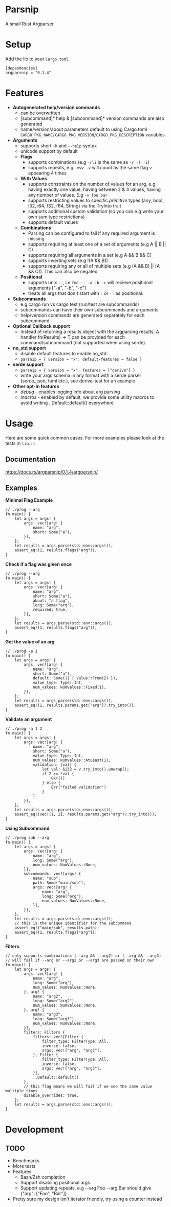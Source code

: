 # Parsnip

A small Rust Argparser

# Setup
Add the lib to your `Cargo.toml`.

```
[dependencies]
argparsnip = "0.1.4"
```

# Features

* **Autogenerated help/version commands**
  - can be overwritten
  - <program> [subcommand]* help & <program> [subcommand]* version commands are also generated
  - name/version/about parameters default to using Cargo.toml `CARGO_PKG_NAME/CARGO_PKG_VERSION/CARGO_PKG_DESCRIPTION` variables
* **Arguments**
  - supports short `-h` and `--help` syntax
  - unicode support by default
  - **Flags**
    - supports combinations (e.g `-rli` is the same as `-r -l -i`)
    - supports repeats, e.g `-vvv -v` will count as the same flag `v` appearing 4 times
  - **With Values**
    - supports constraints on the number of values for an arg, e.g having exactly one value, having between 2 & 4 values, having any number of values. E.g `-v foo bar`
    - supports restricting values to specific *primitive* types (any, bool, i32, i64, f32, f64, String) via the TryInto trait
    - supports additional custom validation (so you can e.g write your own sum type restrictions)
    - supports default values
  - **Combinations**
    - Parsing can be configured to fail if any required argument is missing
    - supports requiring at least one of a set of arguments (e.g A || B || C)
    - supports requiring all arguments in a set (e.g A && B && C)
    - supports inverting sets (e.g !(A && B))
    - supports requiring any or all of multiple sets (e.g (A && B) || (A && C)). This can also be negated
  - **Positional**
    - supports unix `--`, i.e `foo -- -a -b -c` will recieve positional arguments ["-a", "-b", "-c"]
    - treats all args that don't start with `-` or `--` as positional.
* **Subcommands**
  - e.g cargo run vs cargo test (run/test are subcommands)
  - subcommands can have their own subcommands and arguments
  - help/version commands are generated separately for each subcommand
* **Optional Callback support**
  - Instead of returning a results object with the argparsing results, A handler fn(Results) -> T can be provided for each command/subcommand (not supported when using serde).
* **no_std support**
  - disable default features to enable no_std
  - `parsnip = { version = "x", default-features = false }`
* **serde support**
  - `parsnip = { version = "x", features = ["derive"] }`
  - write your args schema in any format with a serde parser (serde_json, toml etc.), see derive-test for an example
* **Other opt-in features**
  - *debug* - enables logging info about arg parsing
  - *macros* - enabled by default, we provide some utility macros to avoid writing ..Default::default() everywhere

# Usage

Here are some quick common cases. For more examples please look at the tests in `lib.rs`

## Documentation
https://docs.rs/argparsnip/0.1.4/argparsnip/

## Examples

**Minimal Flag Example**

```
// ./prog --arg
fn main() {
    let args = args! {
        args: vec![arg! {
            name: "arg",
            short: Some("a"),
        }],
    };
    let results = args.parse(std::env::args());
    assert_eq!(1, results.flags("arg"));
}
```

**Check if a flag was given once**

```
// ./prog --arg
fn main() {
    let args = args! {
        args: vec![arg! {
            name: "arg",
            short: Some("a"),
            about: "a flag",
            long: Some("arg"),
            required: true,
        }],
    };
    let results = args.parse(std::env::args());
    assert_eq!(1, results.flags("arg"));
}
```

**Get the value of an arg**

```
// ./prog -a 1
fn main() {
    let args = args! {
        args: vec![arg! {
            name: "arg",
            short: Some("a"),
            default: Some(|| { Value::From(2) }),
            value_type: Type::Int,
            num_values: NumValues::Fixed(1),
        }],
    };
    let results = args.parse(std::env::args());
    assert_eq!(1, results.params.get("arg")?.try_into());
}
```

**Validate an argument**

```
// ./prog -a 1 2
fn main() {
    let args = args! {
        args: vec![arg! {
            name: "arg",
            short: Some("a"),
            value_type: Type::Int,
            num_values: NumValues::AtLeast(1),
            validation: |val| {
                let val: &i32 = v.try_into().unwrap();
                if 2 >= *val {
                    Ok(())
                } else {
                    Err("failed validation")
                }
            }
        }],
    };
    let results = args.parse(std::env::args());
    assert_eq!(vec![1, 2], results.params.get("arg")?.try_into());
}
```

**Using Subcommand**

```
// ./prog sub --arg 
fn main() {
    let args = args! {
        args: vec![arg! {
            name: "arg",
            long: Some("arg"),
            num_values: NumValues::None,
        }],
        subcommands: vec![args! {
            name: "sub",
            path: Some("main/sub"),
            args: vec![arg! {
                name: "arg",
                long: Some("arg"),
                num_values: NumValues::None,
            }],
        }],
    };
    let results = args.parse(std::env::args());
    // this is the unique identifier for the subcommand
    assert_eq!("main/sub", results.path);
    assert_eq!(1, results.flags["arg"]);
}
```

**Filters**
```
// only supports combinations (--arg && --arg2) or (--arg && --arg3)
// will fail if --arg or --arg2 or --arg3 are passed on their own
fn main() {
    let args = args! {
        args: vec![arg! {
            name: "arg",
            long: Some("arg"),
            num_values: NumValues::None,
        }, arg! {
            name: "arg2",
            long: Some("arg2"),
            num_values: NumValues::None,
        }, arg! {
            name: "arg3",
            long: Some("arg3"),
            num_values: NumValues::None,
        }],
        filters: Filters {
            filters: vec![Filter {
                filter_type: FilterType::All,
                inverse: false,
                args: vec!["arg", "arg2"],
            }, Filter {
                filter_type: FilterType::All,
                inverse: false,
                args: vec!["arg", "arg3"],
            }],
            ..Default::default()
        },
        // this flag means we will fail if we see the same value multiple times
        disable_overrides: true,
    };
    let results = args.parse(std::env::args());
}
```

# Development

## TODO

* Benchmarks
* More tests
* Features
  * Bash/Zsh completion
  * Support disabling positional args
  * Support updating repeats, e.g --arg Foo --arg Bar should give {"arg": ["Foo", "Bar"]} 
* Pretty sure my design isn't iterator friendly, try using a counter instead
